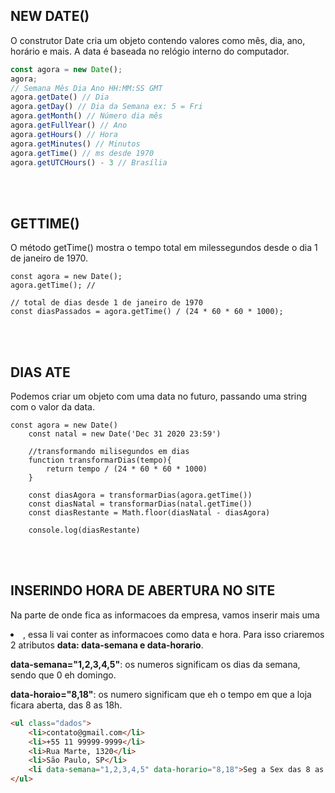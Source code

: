 ## NEW DATE()

O construtor Date cria um objeto contendo valores como mês, dia, ano, horário e mais. A data é baseada no relógio interno do computador.

````js
const agora = new Date();
agora;
// Semana Mês Dia Ano HH:MM:SS GMT
agora.getDate() // Dia
agora.getDay() // Dia da Semana ex: 5 = Fri
agora.getMonth() // Número dia mês
agora.getFullYear() // Ano
agora.getHours() // Hora
agora.getMinutes() // Minutos
agora.getTime() // ms desde 1970
agora.getUTCHours() - 3 // Brasília
````
<br><br>



## GETTIME()

O método getTime() mostra o tempo total em milessegundos desde o dia 1 de janeiro de 1970.

````JS
const agora = new Date();
agora.getTime(); //

// total de dias desde 1 de janeiro de 1970
const diasPassados = agora.getTime() / (24 * 60 * 60 * 1000);
````
<br><br>



## DIAS ATE

Podemos criar um objeto com uma data no futuro, passando uma string com o valor da data.

````JS
const agora = new Date()
    const natal = new Date('Dec 31 2020 23:59')

    //transformando milisegundos em dias
    function transformarDias(tempo){
        return tempo / (24 * 60 * 60 * 1000)
    }

    const diasAgora = transformarDias(agora.getTime())
    const diasNatal = transformarDias(natal.getTime())
    const diasRestante = Math.floor(diasNatal - diasAgora)

    console.log(diasRestante)
````
<br><br>

## INSERINDO HORA DE ABERTURA NO SITE

Na parte de onde fica as informacoes da empresa, vamos inserir mais uma <li>, essa li vai conter as informacoes como data e hora. Para isso criaremos 2 atributos **data: data-semana e data-horario**.

**data-semana="1,2,3,4,5"**: os numeros significam os dias da semana, sendo que 0 eh domingo.

**data-horaio="8,18"**: os numero significam que eh o tempo em que a loja ficara aberta, das 8 as 18h.

````html
<ul class="dados">
    <li>contato@gmail.com</li>
    <li>+55 11 99999-9999</li>
    <li>Rua Marte, 1320</li>
    <li>São Paulo, SP</li>
    <li data-semana="1,2,3,4,5" data-horario="8,18">Seg a Sex das 8 as 18</li>
</ul>
````


